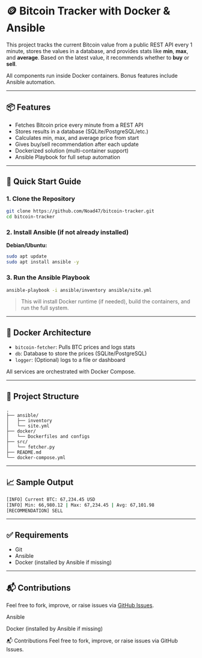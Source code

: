 
# 🪙 Bitcoin Tracker with Docker & Ansible

This project tracks the current Bitcoin value from a public REST API every 1 minute, stores the values in a database, and provides stats like **min**, **max**, and **average**. Based on the latest value, it recommends whether to **buy** or **sell**.

All components run inside Docker containers. Bonus features include Ansible automation.

---

## 📦 Features

- Fetches Bitcoin price every minute from a REST API
- Stores results in a database (SQLite/PostgreSQL/etc.)
- Calculates min, max, and average price from start
- Gives buy/sell recommendation after each update
- Dockerized solution (multi-container support)
- Ansible Playbook for full setup automation

---

## 🚀 Quick Start Guide

### 1. Clone the Repository

```bash
git clone https://github.com/Noad47/bitcoin-tracker.git
cd bitcoin-tracker
```

### 2. Install Ansible (if not already installed)

**Debian/Ubuntu:**
```bash
sudo apt update
sudo apt install ansible -y
```

### 3. Run the Ansible Playbook

```bash
ansible-playbook -i ansible/inventory ansible/site.yml
```

> This will install Docker runtime (if needed), build the containers, and run the full system.

---

## 🐳 Docker Architecture

- `bitcoin-fetcher`: Pulls BTC prices and logs stats
- `db`: Database to store the prices (SQLite/PostgreSQL)
- `logger`: (Optional) logs to a file or dashboard

All services are orchestrated with Docker Compose.

---

## 📁 Project Structure

```
.
├── ansible/
│   ├── inventory
│   └── site.yml
├── docker/
│   └── Dockerfiles and configs
├── src/
│   └── fetcher.py
├── README.md
└── docker-compose.yml
```

---

## 📈 Sample Output

```bash
[INFO] Current BTC: 67,234.45 USD
[INFO] Min: 66,980.12 | Max: 67,234.45 | Avg: 67,101.98
[RECOMMENDATION] SELL
```

---

## ✅ Requirements

- Git
- Ansible
- Docker (installed by Ansible if missing)

---

## 📬 Contributions

Feel free to fork, improve, or raise issues via [GitHub Issues](https://github.com/YOUR_USERNAME/YOUR_REPO_NAME/issues).


Ansible

Docker (installed by Ansible if missing)

📬 Contributions
Feel free to fork, improve, or raise issues via GitHub Issues.
